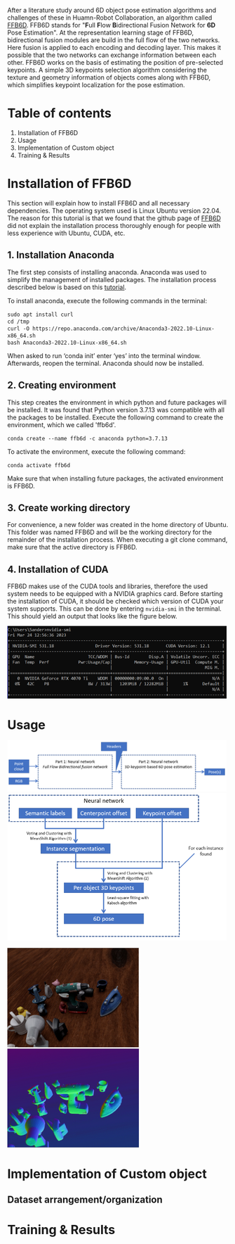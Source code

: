 After a literature study around 6D object pose estimation algorithms and challenges of these in Huamn-Robot Collaboration, an algorithm called [FFB6D](https://github.com/ethnhe/FFB6D). FFB6D stands for "**F**ull **F**low **B**idirectional Fusion Network for **6D** Pose Estimation". At the representation learning stage of FFB6D, bidirectional fusion modules are build in the full flow of the two networks. Here fusion is applied to each encoding and decoding layer. This makes it possible that the two networks can exchange information between each other. FFB6D works on the basis of estimating the position of pre-selected keypoints. A simple 3D keypoints selection algorithm considering the texture and geometry information of objects comes along with FFB6D, which simplifies keypoint localization for the pose estimation.

# Table of contents 
1. Installation of FFB6D
2. Usage
3. Implementation of Custom object
4. Training & Results

# Installation of FFB6D 
This section will explain how to install FFB6D and all necessary dependencies. The operating system used is Linux Ubuntu version 22.04. The reason for this tutorial is that we found that the github page of [FFB6D](https://github.com/ethnhe/FFB6D) did not explain the installation process thoroughly enough for people with less experience with Ubuntu, CUDA, etc.

 ## 1. Installation Anaconda
The first step consists of installing anaconda. Anaconda was used to simplify the management of installed packages. The installation process described below is based on this [tutorial](https://www.digitalocean.com/community/tutorials/how-to-install-anaconda-on-ubuntu-18-04-quickstart).

To install anaconda, execute the following commands in the terminal:
```
sudo apt install curl
cd /tmp
curl -O https://repo.anaconda.com/archive/Anaconda3-2022.10-Linux-x86_64.sh
bash Anaconda3-2022.10-Linux-x86_64.sh
```
When asked to run ‘conda init’ enter ‘yes’ into the terminal window. Afterwards, reopen the terminal. Anaconda should now be installed.

 ## 2. Creating environment
This step creates the environment in which python and future packages will be installed. It was found that Python version 3.7.13 was compatible with all the packages to be installed. Execute the following command to create the environment, which we called 'ffb6d'.
```
conda create --name ffb6d -c anaconda python=3.7.13
```
To activate the environment, execute the following command:
```
conda activate ffb6d
```
Make sure that when installing future packages, the activated environment is FFB6D.

 ## 3. Create working directory
For convenience, a new folder was created in the home directory of Ubuntu. This folder was named FFB6D and will be the working directory for the remainder of the installation process. When executing a git clone command, make sure that the active directory is FFB6D.

 ## 4. Installation of CUDA 
FFB6D makes use of the CUDA tools and libraries, therefore the used system needs to be equipped with a NVIDIA graphics card. Before starting the installation of CUDA, it should be checked which version of CUDA your system supports. This can be done by entering ``` nvidia-smi ``` in the terminal. This should yield an output that looks like the figure below. 

<img src="images/nvidia_output.PNG" width="500"> 

# Usage

<img src="images/FFB6D_structure_overview.PNG" width="500"> 

<img src="images/FFB6D_6D_pose_estimation_overview.PNG" width="500">

<img src="images/FFB6D_example_normalmap_rgb.PNG" width="300"> <img src="images/FFB6D_example_normalmap_n.PNG" width="300">

# Implementation of Custom object

## Dataset arrangement/organization 

# Training & Results
